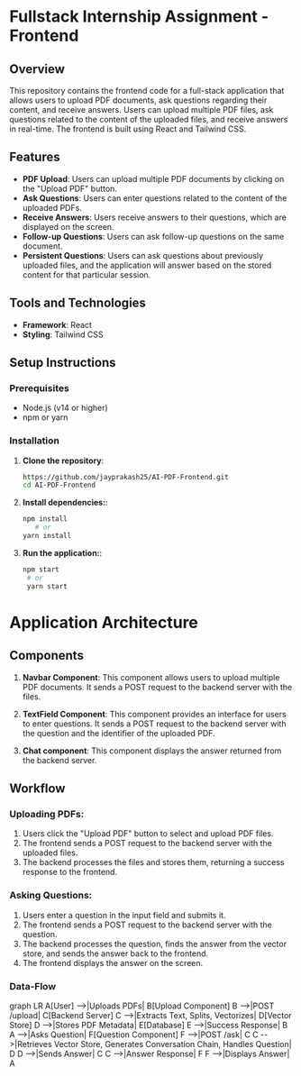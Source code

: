 # Fullstack Internship Assignment - Frontend

## Overview

This repository contains the frontend code for a full-stack application that allows users to upload PDF documents, ask questions regarding their content, and receive answers. Users can upload multiple PDF files, ask questions related to the content of the uploaded files, and receive answers in real-time. The frontend is built using React and Tailwind CSS.

## Features

- **PDF Upload**: Users can upload multiple PDF documents by clicking on the "Upload PDF" button.
- **Ask Questions**: Users can enter questions related to the content of the uploaded PDFs.
- **Receive Answers**: Users receive answers to their questions, which are displayed on the screen.
- **Follow-up Questions**: Users can ask follow-up questions on the same document.
- **Persistent Questions**: Users can ask questions about previously uploaded files, and the application will answer based on the stored content for that particular session.

## Tools and Technologies

- **Framework**: React
- **Styling**: Tailwind CSS

## Setup Instructions

### Prerequisites

- Node.js (v14 or higher)
- npm or yarn

### Installation

1. **Clone the repository**:
   
   ```bash
   https://github.com/jayprakash25/AI-PDF-Frontend.git
   cd AI-PDF-Frontend

2. **Install dependencies:**:
   
   ```bash
   npm install
      # or
   yarn install

3. **Run the application:**:
   
   ```bash
   npm start
    # or
    yarn start


# Application Architecture

## Components

1. **Navbar Component**: This component allows users to upload multiple PDF documents. It sends a POST request to the backend server with the files.

2. **TextField Component**: This component provides an interface for users to enter questions. It sends a POST request to the backend server with the question and the identifier of the uploaded PDF.

3. **Chat component**: This component displays the answer returned from the backend server.

## Workflow

### Uploading PDFs:

1. Users click the "Upload PDF" button to select and upload PDF files.
2. The frontend sends a POST request to the backend server with the uploaded files.
3. The backend processes the files and stores them, returning a success response to the frontend.

### Asking Questions:

1. Users enter a question in the input field and submits it.
2. The frontend sends a POST request to the backend server with the question.
3. The backend processes the question, finds the answer from the vector store, and sends the answer back to the frontend.
4. The frontend displays the answer on the screen.

### Data-Flow

graph LR
  A[User] -->|Uploads PDFs| B[Upload Component]
  B -->|POST /upload| C[Backend Server]
  C -->|Extracts Text, Splits, Vectorizes| D[Vector Store]
  D -->|Stores PDF Metadata| E[Database]
  E -->|Success Response| B
  A -->|Asks Question| F[Question Component]
  F -->|POST /ask| C
  C -->|Retrieves Vector Store, Generates Conversation Chain, Handles Question| D
  D -->|Sends Answer| C
  C -->|Answer Response| F
  F -->|Displays Answer| A






   
